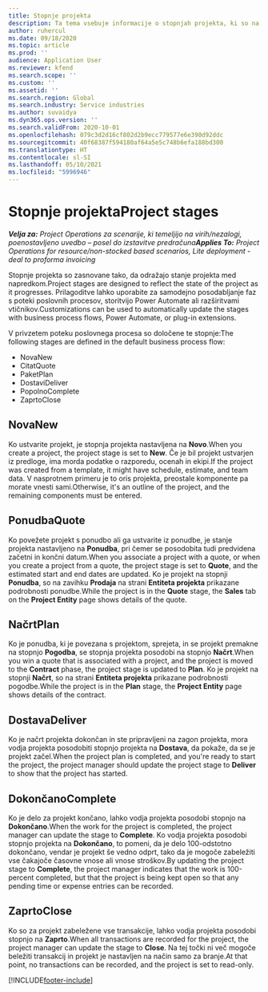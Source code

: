 ```yaml
---
title: Stopnje projekta
description: Ta tema vsebuje informacije o stopnjah projekta, ki so na voljo v storitvi Microsoft Dynamics Project Operations.
author: ruhercul
ms.date: 09/18/2020
ms.topic: article
ms.prod: ''
audience: Application User
ms.reviewer: kfend
ms.search.scope: ''
ms.custom: ''
ms.assetid: ''
ms.search.region: Global
ms.search.industry: Service industries
ms.author: suvaidya
ms.dyn365.ops.version: ''
ms.search.validFrom: 2020-10-01
ms.openlocfilehash: 079c3d2d16cf802d2b9ecc779577e6e390d92ddc
ms.sourcegitcommit: 40f68387f594180af64a5e5c748b6efa188bd300
ms.translationtype: HT
ms.contentlocale: sl-SI
ms.lasthandoff: 05/10/2021
ms.locfileid: "5996946"
---
```

# <a name="project-stages"></a><span data-ttu-id="d14ae-103">Stopnje projekta</span><span class="sxs-lookup"><span data-stu-id="d14ae-103">Project stages</span></span>

<span data-ttu-id="d14ae-104">_**Velja za:** Project Operations za scenarije, ki temeljijo na virih/nezalogi, poenostavljeno uvedbo – posel do izstavitve predračuna_</span><span class="sxs-lookup"><span data-stu-id="d14ae-104">_**Applies To:** Project Operations for resource/non-stocked based scenarios, Lite deployment - deal to proforma invoicing_</span></span>

<span data-ttu-id="d14ae-105">Stopnje projekta so zasnovane tako, da odražajo stanje projekta med napredkom.</span><span class="sxs-lookup"><span data-stu-id="d14ae-105">Project stages are designed to reflect the state of the project as it progresses.</span></span> <span data-ttu-id="d14ae-106">Prilagoditve lahko uporabite za samodejno posodabljanje faz s poteki poslovnih procesov, storitvijo Power Automate ali razširitvami vtičnikov.</span><span class="sxs-lookup"><span data-stu-id="d14ae-106">Customizations can be used to automatically update the stages with business process flows, Power Automate, or plug-in extensions.</span></span>

<span data-ttu-id="d14ae-107">V privzetem poteku poslovnega procesa so določene te stopnje:</span><span class="sxs-lookup"><span data-stu-id="d14ae-107">The following stages are defined in the default business process flow:</span></span>

- <span data-ttu-id="d14ae-108">Nova</span><span class="sxs-lookup"><span data-stu-id="d14ae-108">New</span></span>
- <span data-ttu-id="d14ae-109">Citat</span><span class="sxs-lookup"><span data-stu-id="d14ae-109">Quote</span></span>
- <span data-ttu-id="d14ae-110">Paket</span><span class="sxs-lookup"><span data-stu-id="d14ae-110">Plan</span></span>
- <span data-ttu-id="d14ae-111">Dostavi</span><span class="sxs-lookup"><span data-stu-id="d14ae-111">Deliver</span></span>
- <span data-ttu-id="d14ae-112">Popolno</span><span class="sxs-lookup"><span data-stu-id="d14ae-112">Complete</span></span>
- <span data-ttu-id="d14ae-113">Zaprto</span><span class="sxs-lookup"><span data-stu-id="d14ae-113">Close</span></span> 

## <a name="new"></a><span data-ttu-id="d14ae-114">Nova</span><span class="sxs-lookup"><span data-stu-id="d14ae-114">New</span></span>

<span data-ttu-id="d14ae-115">Ko ustvarite projekt, je stopnja projekta nastavljena na **Novo**.</span><span class="sxs-lookup"><span data-stu-id="d14ae-115">When you create a project, the project stage is set to **New**.</span></span> <span data-ttu-id="d14ae-116">Če je bil projekt ustvarjen iz predloge, ima morda podatke o razporedu, ocenah in ekipi.</span><span class="sxs-lookup"><span data-stu-id="d14ae-116">If the project was created from a template, it might have schedule, estimate, and team data.</span></span> <span data-ttu-id="d14ae-117">V nasprotnem primeru je to oris projekta, preostale komponente pa morate vnesti sami.</span><span class="sxs-lookup"><span data-stu-id="d14ae-117">Otherwise, it's an outline of the project, and the remaining components must be entered.</span></span>

## <a name="quote"></a><span data-ttu-id="d14ae-118">Ponudba</span><span class="sxs-lookup"><span data-stu-id="d14ae-118">Quote</span></span>

<span data-ttu-id="d14ae-119">Ko povežete projekt s ponudbo ali ga ustvarite iz ponudbe, je stanje projekta nastavljeno na **Ponudba**, pri čemer se posodobita tudi predvidena začetni in končni datum.</span><span class="sxs-lookup"><span data-stu-id="d14ae-119">When you associate a project with a quote, or when you create a project from a quote, the project stage is set to **Quote**, and the estimated start and end dates are updated.</span></span> <span data-ttu-id="d14ae-120">Ko je projekt na stopnji **Ponudba**, so na zavihku **Prodaja** na strani **Entiteta projekta** prikazane podrobnosti ponudbe.</span><span class="sxs-lookup"><span data-stu-id="d14ae-120">While the project is in the **Quote** stage, the **Sales** tab on the **Project Entity** page shows details of the quote.</span></span>

## <a name="plan"></a><span data-ttu-id="d14ae-121">Načrt</span><span class="sxs-lookup"><span data-stu-id="d14ae-121">Plan</span></span>

<span data-ttu-id="d14ae-122">Ko je ponudba, ki je povezana s projektom, sprejeta, in se projekt premakne na stopnjo **Pogodba**, se stopnja projekta posodobi na stopnjo **Načrt**.</span><span class="sxs-lookup"><span data-stu-id="d14ae-122">When you win a quote that is associated with a project, and the project is moved to the **Contract** phase, the project stage is updated to **Plan**.</span></span> <span data-ttu-id="d14ae-123">Ko je projekt na stopnji **Načrt**, so na strani **Entiteta projekta** prikazane podrobnosti pogodbe.</span><span class="sxs-lookup"><span data-stu-id="d14ae-123">While the project is in the **Plan** stage, the **Project Entity** page shows details of the contract.</span></span>

## <a name="deliver"></a><span data-ttu-id="d14ae-124">Dostava</span><span class="sxs-lookup"><span data-stu-id="d14ae-124">Deliver</span></span>

<span data-ttu-id="d14ae-125">Ko je načrt projekta dokončan in ste pripravljeni na zagon projekta, mora vodja projekta posodobiti stopnjo projekta na **Dostava**, da pokaže, da se je projekt začel.</span><span class="sxs-lookup"><span data-stu-id="d14ae-125">When the project plan is completed, and you're ready to start the project, the project manager should update the project stage to **Deliver** to show that the project has started.</span></span>

## <a name="complete"></a><span data-ttu-id="d14ae-126">Dokončano</span><span class="sxs-lookup"><span data-stu-id="d14ae-126">Complete</span></span> 

<span data-ttu-id="d14ae-127">Ko je delo za projekt končano, lahko vodja projekta posodobi stopnjo na **Dokončano**.</span><span class="sxs-lookup"><span data-stu-id="d14ae-127">When the work for the project is completed, the project manager can update the stage to **Complete**.</span></span> <span data-ttu-id="d14ae-128">Ko vodja projekta posodobi stopnjo projekta na **Dokončano**, to pomeni, da je delo 100-odstotno dokončano, vendar je projekt še vedno odprt, tako da je mogoče zabeležiti vse čakajoče časovne vnose ali vnose stroškov.</span><span class="sxs-lookup"><span data-stu-id="d14ae-128">By updating the project stage to **Complete**, the project manager indicates that the work is 100-percent completed, but that the project is being kept open so that any pending time or expense entries can be recorded.</span></span>

## <a name="close"></a><span data-ttu-id="d14ae-129">Zaprto</span><span class="sxs-lookup"><span data-stu-id="d14ae-129">Close</span></span>

<span data-ttu-id="d14ae-130">Ko so za projekt zabeležene vse transakcije, lahko vodja projekta posodobi stopnjo na **Zaprto**.</span><span class="sxs-lookup"><span data-stu-id="d14ae-130">When all transactions are recorded for the project, the project manager can update the stage to **Close**.</span></span> <span data-ttu-id="d14ae-131">Na tej točki ni več mogoče beležiti transakcij in projekt je nastavljen na način samo za branje.</span><span class="sxs-lookup"><span data-stu-id="d14ae-131">At that point, no transactions can be recorded, and the project is set to read-only.</span></span>



[!INCLUDE[footer-include](../includes/footer-banner.md)]
